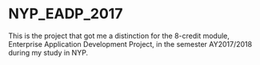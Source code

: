 # NYP_EADP_2017
This is the project that got me a distinction for the 8-credit module, Enterprise Application Development Project, in the semester AY2017/2018 during my study in NYP.
